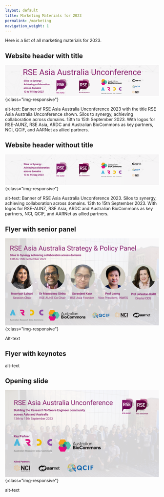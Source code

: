 ```yaml
---
layout: default
title: Marketing Materials for 2023
permalink: /marketing
navigation_weight: 1
---
```


Here is a list of all marketing materials for 2023.

## Website header with title

![Banner of RSE Asia Australia Unconference 2023 with the title RSE Asia Australia Unconference shown. Silos to synergy, achieving collaboration across domains. 13th to 15th September 2023. With logos for RSE-AUNZ, RSE Asia, ARDC and Australian BioCommons as key partners, NCI, QCIF, and AARNet as allied partners.](/assets/website_banner_with_title.png){:class="img-responsive"}


alt-text: Banner of RSE Asia Australia Unconference 2023 with the title RSE Asia Australia Unconference shown. Silos to synergy, achieving collaboration across domains. 13th to 15th September 2023. With logos for RSE-AUNZ, RSE Asia, ARDC and Australian BioCommons as key partners, NCI, QCIF, and AARNet as allied partners.


## Website header without title

![Banner of RSE Asia Australia conference 2023. Silos to synergy, achieving collaboration across domains. 13th to 15th September 2023. With logos for RSE-AUNZ, RSE Asia, ARDC and Australian BioCommons as key partners, NCI, QCIF, and AARNet as allied partners. ](/assets/conference_banner_small_website.png){:class="img-responsive"}


alt-text: Banner of RSE Asia Australia Unconference 2023. Silos to synergy, achieving collaboration across domains. 13th to 15th September 2023. With logos for RSE-AUNZ, RSE Asia, ARDC and Australian BioCommons as key partners, NCI, QCIF, and AARNet as allied partners.

## Flyer with senior panel


![improve ](/assets/senior_panel_flyer.png){:class="img-responsive"}


Alt-text


## Flyer with keynotes


alt-text



## Opening slide 

![improve ](/assets/opening_slide.png){:class="img-responsive"}




alt-text
